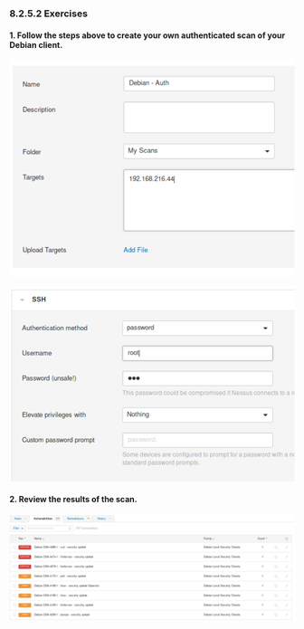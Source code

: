 ### 8.2.5.2 Exercises
#### 1. Follow the steps above to create your own authenticated scan of your Debian client.

![image-20200623172629274](.8.2.5.2.assets/image-20200623172629274.png)

![image-20200623172719706](.8.2.5.2.assets/image-20200623172719706.png)

#### 2. Review the results of the scan.

![image-20200623172927197](.8.2.5.2.assets/image-20200623172927197.png)